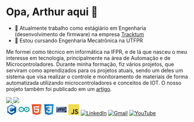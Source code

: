 # Opa, Arthur aqui 👋
* 🔭 Atualmente trabalho como estágiário em Engenharia (desenvolvimento de firmware) na empresa [Tracktum](https://tracktum.com/)
* 🌱 Estou cursando Engenharia Mecatrônica na UTFPR

Me formei como técnico em informática na IFPR, e de lá que nasceu o meu interesse em tecnologia, principalmente na área de Automação e de Microcontroladores. Durante minha formação, fiz vários projetos, que serviram como aprendizados para os projetos atuais, sendo um deles um sistema que visa realizar o controle e monitoramento de materiais de forma automatizada utilizando microcontroladores e conceitos de IOT. O nosso projeto também foi publicado em um [artigo](https://www.brazilianjournals.com/index.php/BRJD/article/view/45226).

<div>
    <a href="https://github.com/artmehl">
        <img height="150em" src="https://github-readme-stats.vercel.app/api?username=artmehl&theme=dracula&include_all_commits=true&show_icons=true&locale=pt-br">
        <img height="150em" src="https://github-readme-stats.vercel.app/api/top-langs/?username=artmehl&theme=dracula&layout=compact&locale=pt-br&langs_count=7">
    </a>
</div>

<span>
  <img alt="Ícone do C" width="30em" src="https://github.com/devicons/devicon/blob/master/icons/c/c-original.svg"/>
  <img alt="Ícone do Arduino" width="30em" src="https://github.com/devicons/devicon/blob/master/icons/arduino/arduino-original.svg"/>
  <img alt="Ícone da HTML" width="30em" src="https://github.com/devicons/devicon/blob/master/icons/html5/html5-original.svg"/>
  <img alt="Ícone das CSS" width="30em" src="https://github.com/devicons/devicon/blob/master/icons/css3/css3-original.svg"/>
  <img alt="Ícone do PHP" width="30em"src="https://github.com/devicons/devicon/blob/master/icons/php/php-original.svg"/>
  <img alt="Ícone do JavaScript" width="30px" src="https://github.com/devicons/devicon/blob/master/icons/javascript/javascript-original.svg"/>
  <a href="https://bit.ly/3MFtizn" target="_blank" rel="external"><img src="https://bit.ly/2SbOR4x" alt="LinkedIn"></a>
  <a href="mailto: arthurmehl14@gmail.com" target="_blank" rel="external"><img src="https://bit.ly/3v5jN3I" alt="Gmail"></a>
  <a href="https://bit.ly/3Pqq8RU" target="_blank" rel="external"><img src="https://bit.ly/3w5kACN" alt="YouTube"></a>
</span><br>

<span>
    
</span>


<!--
**artmehl/artmehl** is a ✨ _special_ ✨ repository because its `README.md` (this file) appears on your GitHub profile.

Here are some ideas to get you started:

- 🔭 I’m currently working on ...
- 🌱 I’m currently learning ...
- 👯 I’m looking to collaborate on ...
- 🤔 I’m looking for help with ...
- 💬 Ask me about ...
- 📫 How to reach me: ...
- 😄 Pronouns: ...
- ⚡ Fun fact: ...
-->

